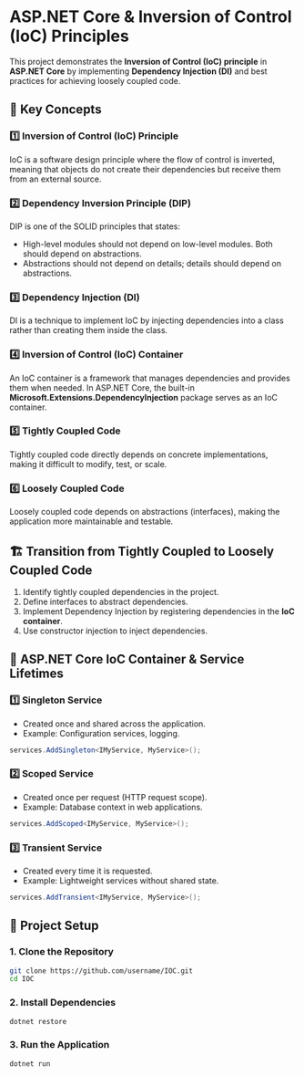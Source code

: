 # ASP.NET Core & Inversion of Control (IoC) Principles

This project demonstrates the **Inversion of Control (IoC) principle** in **ASP.NET Core** by implementing **Dependency Injection (DI)** and best practices for achieving loosely coupled code.

## 📌 Key Concepts

### 1️⃣ **Inversion of Control (IoC) Principle**
IoC is a software design principle where the flow of control is inverted, meaning that objects do not create their dependencies but receive them from an external source.

### 2️⃣ **Dependency Inversion Principle (DIP)**
DIP is one of the SOLID principles that states:
- High-level modules should not depend on low-level modules. Both should depend on abstractions.
- Abstractions should not depend on details; details should depend on abstractions.

### 3️⃣ **Dependency Injection (DI)**
DI is a technique to implement IoC by injecting dependencies into a class rather than creating them inside the class.

### 4️⃣ **Inversion of Control (IoC) Container**
An IoC container is a framework that manages dependencies and provides them when needed. In ASP.NET Core, the built-in **Microsoft.Extensions.DependencyInjection** package serves as an IoC container.

### 5️⃣ **Tightly Coupled Code**
Tightly coupled code directly depends on concrete implementations, making it difficult to modify, test, or scale.

### 6️⃣ **Loosely Coupled Code**
Loosely coupled code depends on abstractions (interfaces), making the application more maintainable and testable.

## 🏗️ Transition from Tightly Coupled to Loosely Coupled Code

1. Identify tightly coupled dependencies in the project.
2. Define interfaces to abstract dependencies.
3. Implement Dependency Injection by registering dependencies in the **IoC container**.
4. Use constructor injection to inject dependencies.

## 🔧 ASP.NET Core IoC Container & Service Lifetimes

### 1️⃣ **Singleton Service**
- Created once and shared across the application.
- Example: Configuration services, logging.

```csharp
services.AddSingleton<IMyService, MyService>();
```

### 2️⃣ **Scoped Service**
- Created once per request (HTTP request scope).
- Example: Database context in web applications.

```csharp
services.AddScoped<IMyService, MyService>();
```

### 3️⃣ **Transient Service**
- Created every time it is requested.
- Example: Lightweight services without shared state.

```csharp
services.AddTransient<IMyService, MyService>();
```

## 🚀 Project Setup

### 1. Clone the Repository
```sh
git clone https://github.com/username/IOC.git
cd IOC
```

### 2. Install Dependencies
```sh
dotnet restore
```

### 3. Run the Application
```sh
dotnet run
```

